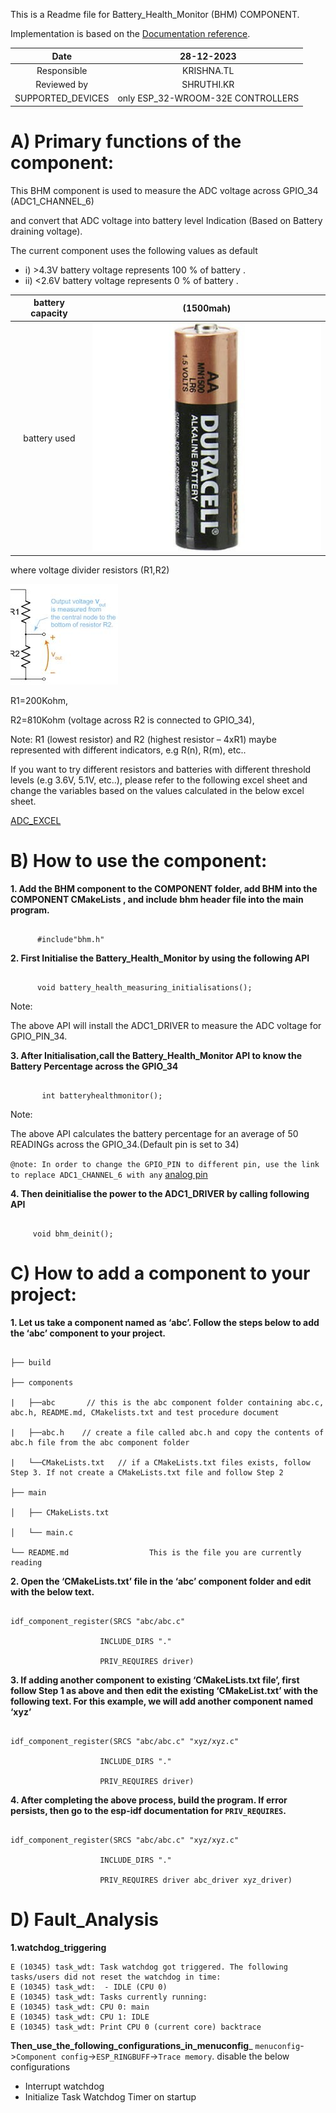  

This is a Readme file for Battery_Health_Monitor (BHM) COMPONENT. 

 

Implementation is based on the [Documentation reference](https://docs.espressif.com/projects/esp-idf/en/v4.1.1/api-reference/peripherals/adc.html). 

 

 

|Date|28-12-2023| 
|:-:|:-:| 
|Responsible|KRISHNA.TL| 
|Reviewed by|SHRUTHI.KR| 
|SUPPORTED_DEVICES|only ESP_32-WROOM-32E CONTROLLERS| 

 

 

# A) Primary functions of the component: 

This BHM component is used to measure the ADC voltage across GPIO_34 (ADC1_CHANNEL_6)  

and convert that ADC voltage into battery level Indication (Based on Battery draining voltage). 


 The current component uses the following values as default 
 - i) >4.3V battery voltage represents 100 % of battery . 
 - ii) <2.6V battery voltage represents 0 % of battery . 
   

|battery capacity|(1500mah)| 
|:-:|:-:| 
|battery used|![Image alt text](duracell_image.jpeg)| 
 

 where voltage divider resistors (R1,R2)   

   ![Image alt text](voltage_divider.jpeg)  

 R1=200Kohm,
  
 R2=810Kohm (voltage across R2 is connected to GPIO_34), 

 Note: R1 (lowest resistor) and R2 (highest resistor – 4xR1) maybe represented with different indicators, e.g R(n), R(m), etc..   

 If you want to try different resistors and batteries with different threshold levels (e.g 3.6V, 5.1V, etc..), please refer to the following excel sheet and change the variables based on the values calculated in the below excel sheet. 

  [ADC_EXCEL](https://xaglabs.sharepoint.com/:x:/r/sites/MiiOffice/_layouts/15/Doc.aspx?sourcedoc=%7B3C39914B-7B70-440C-9E03-99C0FDE8FC5D%7D&file=ADC%20Test%20Report_ABHI%2027FEB23.xlsx&action=default&mobileredirect=true) 

 
 

# B) How to use the component: 

 __1. Add the BHM component to the COMPONENT folder, add BHM into the COMPONENT CMakeLists , and include bhm header file into the main program.__ 

   ``` 

         #include"bhm.h"  

   ``` 

__2. First Initialise the Battery_Health_Monitor by using the following API__  

   ``` 

         void battery_health_measuring_initialisations(); 

   ``` 

Note: 

The above API will install the ADC1_DRIVER to measure the ADC voltage for GPIO_PIN_34.  

 

__3. After Initialisation,call the Battery_Health_Monitor API to know the Battery Percentage across the GPIO_34__ 

  ``` 

         int batteryhealthmonitor(); 

  ``` 

Note: 

The above API calculates the battery percentage for an average of 50 READINGs across the GPIO_34.(Default pin is set to 34) 

 

`@note: In order to change the GPIO_PIN to different pin, use the link to replace ADC1_CHANNEL_6 with any` [analog pin](https://docs.espressif.com/projects/esp-idf/en/v4.1.1/api-reference/peripherals/adc.html#enumerations)                     

 

__4. Then deinitialise the power to the ADC1_DRIVER by calling following API__ 

   ``` 

        void bhm_deinit(); 

   ``` 

 

# C) How to add a component to your project: 

__1. Let us take a component named as ‘abc’. Follow the steps below to add the ‘abc’ component to your project.__ 

``` 

├── build 

├── components 

|   ├──abc       // this is the abc component folder containing abc.c, abc.h, README.md, CMakelists.txt and test procedure document 

|   ├──abc.h    // create a file called abc.h and copy the contents of abc.h file from the abc component folder  

|   └──CMakeLists.txt   // if a CMakeLists.txt files exists, follow Step 3. If not create a CMakeLists.txt file and follow Step 2 

├── main 

│   ├── CMakeLists.txt 

│   └── main.c 

└── README.md                  This is the file you are currently reading 

``` 

 

__2. Open the ‘CMakeLists.txt’ file in the ‘abc’ component folder and edit with the below text.__ 

``` 

idf_component_register(SRCS "abc/abc.c"  

                    INCLUDE_DIRS "." 

                    PRIV_REQUIRES driver) 

``` 

__3. If adding another component to existing ‘CMakeLists.txt file’, first follow Step 1 as above and then edit the existing ‘CMakeList.txt’ with the following text. For this example, we will add another component named ‘xyz’__ 

``` 

idf_component_register(SRCS "abc/abc.c" "xyz/xyz.c" 

                    INCLUDE_DIRS "." 

                    PRIV_REQUIRES driver) 

``` 

__4. After completing the above process, build the program. If error persists, then go to the esp-idf documentation for `PRIV_REQUIRES`.__ 

``` 

idf_component_register(SRCS "abc/abc.c" "xyz/xyz.c" 

                    INCLUDE_DIRS "." 

                    PRIV_REQUIRES driver abc_driver xyz_driver) 

``` 

# D) Fault_Analysis 

__1.watchdog_triggering__
```
E (10345) task_wdt: Task watchdog got triggered. The following tasks/users did not reset the watchdog in time:
E (10345) task_wdt:  - IDLE (CPU 0)
E (10345) task_wdt: Tasks currently running:
E (10345) task_wdt: CPU 0: main
E (10345) task_wdt: CPU 1: IDLE
E (10345) task_wdt: Print CPU 0 (current core) backtrace
```
 __Then_use_the_following_configurations_in_menuconfig___
`menuconfig`->`Component config`->`ESP_RINGBUFF`->`Trace memory`.
disable the below configurations
- Interrupt watchdog
- Initialize Task Watchdog Timer on startup

 

 
